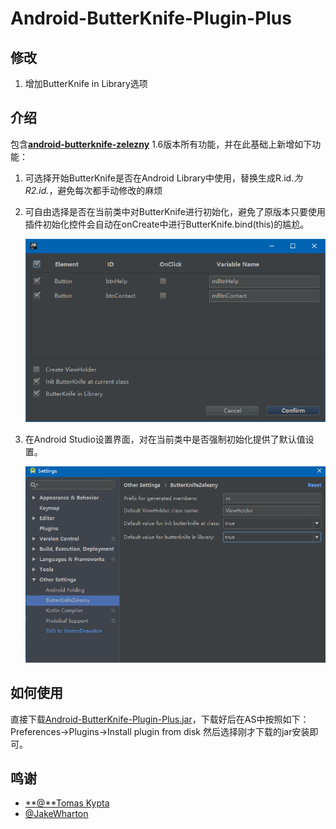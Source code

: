 # Android-ButterKnife-Plugin-Plus

## 修改

1. 增加ButterKnife in Library选项

## 介绍

包含[**android-butterknife-zelezny**](https://github.com/avast/android-butterknife-zelezny) 1.6版本所有功能，并在此基础上新增如下功能：

1. 可选择开始ButterKnife是否在Android Library中使用，替换生成R.id.*为R2.id.*，避免每次都手动修改的麻烦

2. 可自由选择是否在当前类中对ButterKnife进行初始化，避免了原版本只要使用插件初始化控件会自动在onCreate中进行ButterKnife.bind(this)的尴尬。

   ![1](img/1.png)

3. 在Android Studio设置界面，对在当前类中是否强制初始化提供了默认值设置。

   ![2](img/2.png)

## 如何使用

直接下载[Android-ButterKnife-Plugin-Plus.jar](https://raw.githubusercontent.com/OriginalLove/Android-ButterKnife-Plugin-Plus/master/Android-ButterKnife-Plugin-Plus.jar)，下载好后在AS中按照如下：Preferences->Plugins->Install plugin from disk 然后选择刚才下载的jar安装即可。

## 鸣谢

* [**@**Tomas Kypta](https://github.com/avast/android-butterknife-zelezny) 
* [@JakeWharton](https://github.com/JakeWharton/butterknife)



